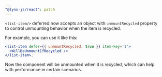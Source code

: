 ```yaml
---
"@lynx-js/react": patch
---
```


`<list-item/>` deferred now accepts an object with `unmountRecycled` property to control unmounting behavior when the item is recycled.

For example, you can use it like this:

```jsx
<list-item defer={{ unmountRecycled: true }} item-key='1'>
  <WillBeUnmountIfRecycled />
</list-item>;
```

Now the component will be unmounted when it is recycled, which can help with performance in certain scenarios.
